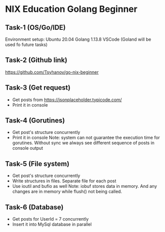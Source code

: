 # NIX Education Golang Beginner

## Task-1 (OS/Go/IDE)
Environment setup:
Ubuntu 20.04
Golang 1.13.8
VSCode (Goland will be used fo future tasks)

## Task-2 (Github link)
https://github.com/Tsyhanov/go-nix-beginner

## Task-3 (Get request)
- Get posts from https://jsonplaceholder.typicode.com/
- Print it in console

## Task-4 (Gorutines)
- Get post's structure concurrently
- Print it in console
Note: system can not guarantee the execution time for gorutines. 
Without  sync we always see different sequence of posts in console output

## Task-5 (File system)
- Get post's structure concurrently
- Write structures in files. Separate file for each post
- Use ioutil and bufio as well
Note: iobuf stores data in memory. And any changes are in memory while flush() not being called.

## Task-6 (Database)
- Get posts for UserId = 7 concurrently
- Insert it into MySql database in parallel


